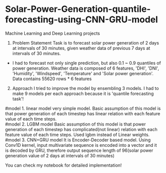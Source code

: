 # Solar-Power-Generation-quantile-forecasting-using-CNN-GRU-model
Machine Learning and Deep Learning projects

1. Problem Statement
Task is to forecast solar power generation of 2 days at intervals of 30 minutes, given weather data of previous 7 days at intervals of 30 minutes. 
* I had to forecast not only single prediction, but also 0.1 ~ 0.9 quantiles of power generation.
Weather data is composed of 6 features,  'DHI', 'DNI', 'Humidity', 'Windspeed', 'Temperature' and 'Solar power generation'. 
Data contains 55620 rows * 6 features

2. Approach
I tried to improve the model by ensembling 3 models. I had to make 9 models per each approach because it is 'quantile forecasting task'! 
  
  #model 1. linear model
    very simple model. Basic assumption of this model is that power generation of each timestep has linear relation with each feature value of each time steps.  
  #model 2. LGBM model
    Basic assumption of this model is that power generation of each timestep has complicated(not linear) relation with each feature value of each time steps.
    Used lgbm instead of Linear weights.
  #model 3. CNN+GRU model
    It is Encoder-Decoder based model. Using Conv1D kernel, input multivariate sequence is encoded into a vector and it is decoded by GRU,
    therefore output sequence length of 96(solar power generation value of 2 days at intervals of 30 minutes)

You can check my notebook for detailed implementation! 
